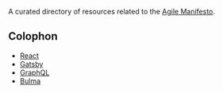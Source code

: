 A curated directory of resources related to the [Agile Manifesto](https://agilemanifesto.org). 

## Colophon

* [React](https://reactjs.org)
* [Gatsby](https://www.gatsbyjs.org)
* [GraphQL](https://graphql.org)
* [Bulma](https://bulma.io)